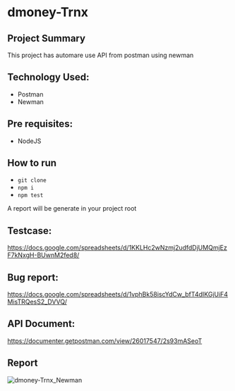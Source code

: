 # dmoney-Trnx

## Project Summary
This project has automare use API from postman using newman

## Technology Used:
- Postman
- Newman

## Pre requisites:
- NodeJS

## How to run
- ``` git clone ```
- ``` npm i ```
- ``` npm test ```

A report will be generate in your project root

## Testcase:
https://docs.google.com/spreadsheets/d/1KKLHc2wNzmj2udfdDjUMQmjEzF7kNxgH-BUwnM2fed8/

## Bug report:
https://docs.google.com/spreadsheets/d/1vphBk58iscYdCw_bfT4dIKGjUiF4MisTRQesS2_DVVQ/

## API Document:
https://documenter.getpostman.com/view/26017547/2s93mASeoT

## Report

![dmoney-Trnx_Newman](https://github.com/pratimp/dmoney-Trnx/assets/134761117/1f81f461-8bfa-46af-876e-5a21c007065c)
